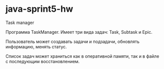 # java-sprint5-hw
Task manager

Программа TaskManager. 
Имеет три вида задач: Task, Subtask и Epic.

Пользователь может создавать задачи и подзадачи, обновлять информацию, менять статус.

Список задач может храниться как в оперативной памяти, так и в файле с последующим восстановлением.

